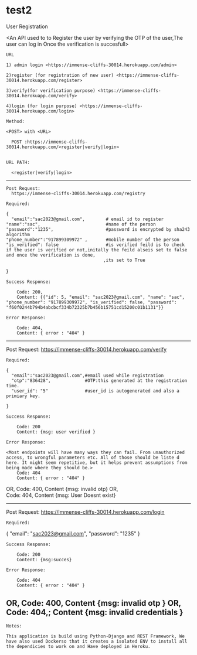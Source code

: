 # test2

User Registration

<An API used to to Register the user by verifying the OTP of the user,The user can log in Once the verification is succesfull>

    URL
    
    1) admin login <https://immense-cliffs-30014.herokuapp.com/admin>
    
    2)register (for registration of new user) <https://immense-cliffs-30014.herokuapp.com/register>
    
    3)verify(for verification purpose) <https://immense-cliffs-30014.herokuapp.com/verify>
    
    4)login (for login purpose) <https://immense-cliffs-30014.herokuapp.com/login>

    Method:
    
    <POST> with <URL>
     
      POST :https://immense-cliffs-30014.herokuapp.com/<register|verify|login>
 

    URL PATH:

      <register|verify|login>
-------------------------------------------------------------------------------------------------------------------------------------
    
    Post Request:
      https://immense-cliffs-30014.herokuapp.com/registry

    Required:

    {
      "email":"sac2023@gmail.com",        # email id to register
    "name":"sac",                         #name of the person
    "password":"1235",                    #password is encrypted by sha243 algorithm
    "phone_number":"917899309972" ,       #mobile number of the person
    "is_verified": false                  #is verified feild is to check if the user is verified or not,initally the feild alseis set to false and once the verification is done,
                                         ,its set to True
  }


    Success Response:

        Code: 200,
        Content: {{"id": 5, "email": "sac2023@gmail.com", "name": "sac", "phone_number": "917899309972", "is_verified": false, "password": "f60f0244b794b4abcbcf334b72325b7b456b15751cd15200c01b1131"}}

    Error Response:
    
        Code: 404,
        Content: { error : "404" }
-----------------------------------------------------------------------------------------------------

 Post Request:
      https://immense-cliffs-30014.herokuapp.com/verify

    Required:

    {
      "email":"sac2023@gmail.com",#email used while registration
      "otp":"836428",             #OTP:this generated at the registration time.
      "user_id": "5"              #user_id is autogenerated and also a primiary key.

    }

    Success Response:
    
        Code: 200
        Content: {msg: user verified }

    Error Response:

    <Most endpoints will have many ways they can fail. From unauthorized access, to wrongful parameters etc. All of those should be liste d here. It might seem repetitive, but it helps prevent assumptions from being made where they should be.>
        Code: 404 
        Content: { error : "404" }
   OR,
        Code: 400,
        Content {msg: invalid otp}
   OR,   
        Code: 404,
        Content {msg: User Doesnt exist}
        
-----------------------------------------------------------------------------------------------------------------------------

Post Request:
      https://immense-cliffs-30014.herokuapp.com/login

    Required:

{
    "email": "sac2023@gmail.com",
    "password": "1235"
}


    Success Response:

        Code: 200
        Content: {msg:succes}

    Error Response:
    
        Code: 404 
        Content: { error : "404" }
   OR,
        Code: 400,
        Content {msg: invalid otp }
   OR,   
        Code: 404,; 
        Content {msg: invalid credentials }
--------------------------------------------------------------------------------------------------------------        
      

    Notes:
  
    This application is build using Python-Django and REST Framework, We have also used Dockerso that it creates a isolated ENV to install all the dependicies to work on and Have deployed in Heroku.
    
  
